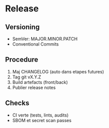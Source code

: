 # Release

## Versioning

* SemVer: MAJOR.MINOR.PATCH
* Conventional Commits

## Procedure

1. Maj CHANGELOG (auto dans etapes futures)
2. Tag git vX.Y.Z
3. Build artefacts (front/back)
4. Publier release notes

## Checks

* CI verte (tests, lints, audits)
* SBOM et secret scan passes
